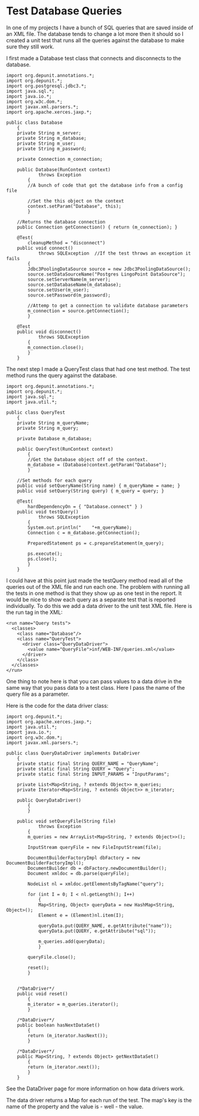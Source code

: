 # Test Database Queries #

In one of my projects I have a bunch of SQL queries that are saved inside of an XML file.  The database tends to change a lot more then it should so I created a unit test that runs all the queries against the database to make sure they still work.

I first made a Database test class that connects and disconnects to the database.

```
import org.depunit.annotations.*;
import org.depunit.*;
import org.postgresql.jdbc3.*;
import java.sql.*;
import java.io.*;
import org.w3c.dom.*;
import javax.xml.parsers.*;
import org.apache.xerces.jaxp.*;

public class Database
	{
	private String m_server;
	private String m_database;
	private String m_user;
	private String m_password;
	
	private Connection m_connection;
	
	public Database(RunContext context)
			throws Exception
		{
		//A bunch of code that got the database info from a config file
		
		//Set the this object on the context
		context.setParam("Database", this);
		}

	//Returns the database connection
	public Connection getConnection() { return (m_connection); }
		
	@Test(
		cleanupMethod = "disconnect")
	public void connect()
			throws SQLException  //If the test throws an exception it fails
		{
		Jdbc3PoolingDataSource source = new Jdbc3PoolingDataSource();
		source.setDataSourceName("Postgres LingoPoint DataSource");
		source.setServerName(m_server);
		source.setDatabaseName(m_database);
		source.setUser(m_user);
		source.setPassword(m_password);
		
		//Attemp to get a connection to validate database parameters
		m_connection = source.getConnection();
		}
		
	@Test
	public void disconnect()
			throws SQLException
		{
		m_connection.close();
		}
	}
```

The next step I made a QueryTest class that had one test method.  The test method runs the query against the database.

```
import org.depunit.annotations.*;
import org.depunit.*;
import java.sql.*;
import java.util.*;

public class QueryTest
	{
	private String m_queryName;
	private String m_query;
	
	private Database m_database;
	
	public QueryTest(RunContext context)
		{
		//Get the Database object off of the context.
		m_database = (Database)context.getParam("Database");
		}
		
	//Set methods for each query
	public void setQueryName(String name) { m_queryName = name; }
	public void setQuery(String query) { m_query = query; }
	
	@Test(
		hardDependencyOn = { "Database.connect" } )
	public void testQuery()
			throws SQLException
		{
		System.out.println("    "+m_queryName);
		Connection c = m_database.getConnection();
		
		PreparedStatement ps = c.prepareStatement(m_query);
		
		ps.execute();		
		ps.close();
		}
	}
```

I could have at this point just made the testQuery method read all of the queries out of the XML file and run each one.  The problem with running all the tests in one method is that they show up as one test in the report.  It would be nice to show each query as a separate test that is reported individually.  To do this we add a data driver to the unit test XML file.  Here is the run tag in the XML:
```
<run name="Query tests">
  <classes>
    <class name="Database"/>
    <class name="QueryTest">
      <driver class="QueryDataDriver">
        <value name="QueryFile">inf/WEB-INF/queries.xml</value>
      </driver>
    </class>
  </classes>
</run>
```

One thing to note here is that you can pass values to a data drive in the same way that you pass data to a test class.  Here I pass the name of the query file as a parameter.

Here is the code for the data driver class:
```
import org.depunit.*;
import org.apache.xerces.jaxp.*;
import java.util.*;
import java.io.*;
import org.w3c.dom.*;
import javax.xml.parsers.*;

public class QueryDataDriver implements DataDriver
	{
	private static final String QUERY_NAME = "QueryName";
	private static final String QUERY = "Query";
	private static final String INPUT_PARAMS = "InputParams";
	
	private List<Map<String, ? extends Object>> m_queries;
	private Iterator<Map<String, ? extends Object>> m_iterator;
	
	public QueryDataDriver()
		{
		}
	
	public void setQueryFile(String file)
			throws Exception
		{
		m_queries = new ArrayList<Map<String, ? extends Object>>();
		
		InputStream queryFile = new FileInputStream(file);
		
		DocumentBuilderFactoryImpl dbFactory = new DocumentBuilderFactoryImpl();
		DocumentBuilder db = dbFactory.newDocumentBuilder();
		Document xmldoc = db.parse(queryFile);
		
		NodeList nl = xmldoc.getElementsByTagName("query");
		
		for (int I = 0; I < nl.getLength(); I++)
			{
			Map<String, Object> queryData = new HashMap<String, Object>();
			Element e = (Element)nl.item(I);
			
			queryData.put(QUERY_NAME, e.getAttribute("name"));
			queryData.put(QUERY, e.getAttribute("sql"));
			
			m_queries.add(queryData);
			}
			
		queryFile.close();
		
		reset();
		}
		
	
	/*DataDriver*/
	public void reset()
		{
		m_iterator = m_queries.iterator();
		}
	
	/*DataDriver*/
	public boolean hasNextDataSet()
		{
		return (m_iterator.hasNext());
		}
		
	/*DataDriver*/
	public Map<String, ? extends Object> getNextDataSet()
		{
		return (m_iterator.next());
		}
	}
```

See the DataDriver page for more information on how data drivers work.

The data driver returns a Map for each run of the test.  The map's key is the name of the property and the value is - well - the value.